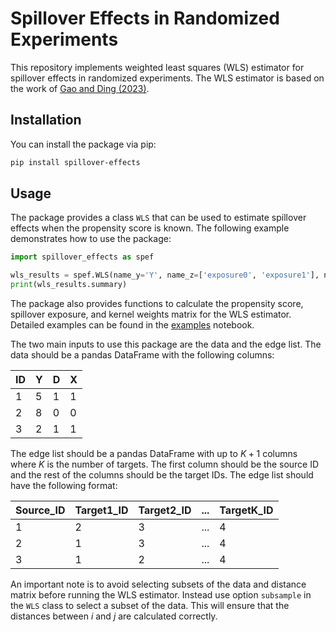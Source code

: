 # Spillover Effects in Randomized Experiments

This repository implements weighted least squares (WLS) estimator for spillover effects in randomized experiments. The WLS estimator is based on the work of [Gao and Ding (2023)](https://arxiv.org/abs/2309.07476).

## Installation

You can install the package via pip:
    
```bash
pip install spillover-effects
```

## Usage

The package provides a class `WLS` that can be used to estimate spillover effects when the propensity score is known. The following example demonstrates how to use the package:

```python
import spillover_effects as spef

wls_results = spef.WLS(name_y='Y', name_z=['exposure0', 'exposure1'], name_pscore=['pscore0', 'pscore1'], data=data, kernel_weights=distance_matrix, name_x='X')
print(wls_results.summary)
```

The package also provides functions to calculate the propensity score, spillover exposure, and kernel weights matrix for the WLS estimator. Detailed examples can be found in the [examples](https://github.com/pabloestradac/spillover-effects/blob/main/example.ipynb) notebook. 

The two main inputs to use this package are the data and the edge list. The data should be a pandas DataFrame with the following columns:

| ID | Y | D | X |
|----|---|---|---|
| 1  | 5 | 1 | 1 |
| 2  | 8 | 0 | 0 |
| 3  | 2 | 1 | 1 |

The edge list should be a pandas DataFrame with up to $K+1$ columns where $K$ is the number of targets. The first column should be the source ID and the rest of the columns should be the target IDs. The edge list should have the following format:

| Source_ID | Target1_ID | Target2_ID | ... | TargetK_ID |
|-----------|------------|------------|-----|------------|
| 1         | 2          | 3          | ... | 4          |
| 2         | 1          | 3          | ... | 4          |
| 3         | 1          | 2          | ... | 4          |

An important note is to avoid selecting subsets of the data and distance matrix before running the WLS estimator. Instead use option `subsample` in the `WLS` class to select a subset of the data. This will ensure that the distances between $i$ and $j$ are calculated correctly.
 
<!-- https://github.com/MichaelKim0407/tutorial-pip-package?tab=readme-ov-file -->